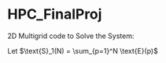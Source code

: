 # HPC_FinalProj

2D Multigrid code to Solve the System:

Let $\text{S}_1(N) = \sum_{p=1}^N \text{E}(p)$
